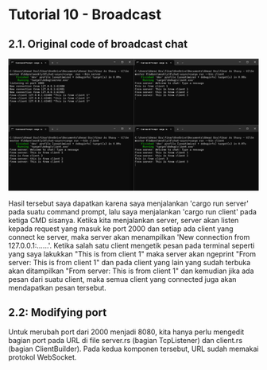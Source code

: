 # Tutorial 10 - Broadcast

## 2.1. Original code of broadcast chat
![alt text](image.png)

Hasil tersebut saya dapatkan karena saya menjalankan 'cargo run server' pada suatu command prompt, lalu saya menjalankan 'cargo run client' pada ketiga CMD sisanya. Ketika kita menjalankan server, server akan listen kepada request yang masuk ke port 2000 dan setiap ada client yang connect ke server, maka server akan menampilkan 'New connection from 127.0.0.1:......'. Ketika salah satu client mengetik pesan pada terminal seperti yang saya lakukkan "This is from client 1" maka server akan ngeprint "From server: This is from client 1" dan pada client yang lain yang sudah terbuka akan ditampilkan "From server: This is from client 1" dan kemudian jika ada pesan dari suatu client, maka semua client yang connected juga akan mendapatkan pesan tersebut.

## 2.2: Modifying port

Untuk merubah port dari 2000 menjadi 8080, kita hanya perlu mengedit bagian port pada URL di file server.rs (bagian TcpListener) dan client.rs (bagian ClientBuilder). Pada kedua komponen tersebut, URL sudah memakai protokol WebSocket.
